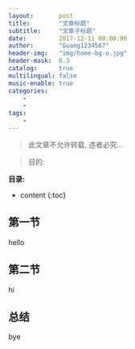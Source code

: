 ```yaml
---
layout:       post
title:        "文章标题"
subtitle:     "文章子标题"
date:         2017-12-11 00:00:00
author:       "Guang1234567"
header-img:   "img/home-bg-o.jpg"
header-mask:  0.3
catalog:      true
multilingual: false
music-enable: true
categories:
    -
    -
tags:
    -
---
```



> 此文章不允许转载, 违者必究...

> 目的:

**目录:**

* content
{:toc}


## 第一节
   hello


## 第二节
   hi


## 总结
   bye





